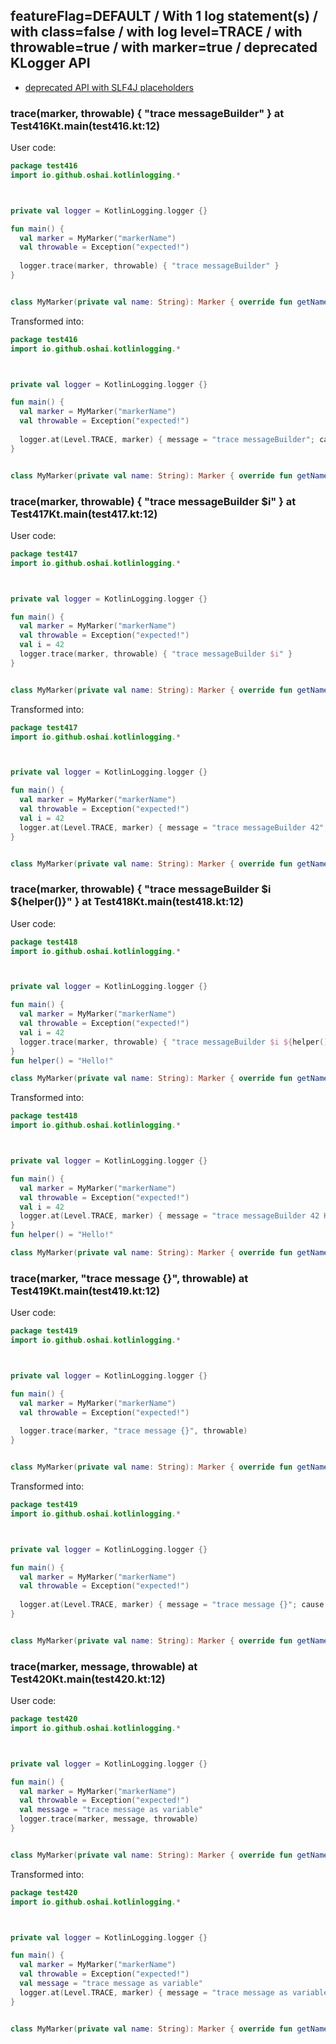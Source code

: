 ## featureFlag=DEFAULT / With 1 log statement(s) / with class=false / with log level=TRACE / with throwable=true / with marker=true / deprecated KLogger API

* [deprecated API with SLF4J placeholders](deprecated-slf4j-placeholders.md)

###  trace(marker, throwable) { "trace messageBuilder" } at Test416Kt.main(test416.kt:12)

User code:
```kotlin
package test416
import io.github.oshai.kotlinlogging.*



private val logger = KotlinLogging.logger {}

fun main() {
  val marker = MyMarker("markerName")
  val throwable = Exception("expected!")
  
  logger.trace(marker, throwable) { "trace messageBuilder" }
}


class MyMarker(private val name: String): Marker { override fun getName() = name }

```
  
Transformed into:
```kotlin
package test416
import io.github.oshai.kotlinlogging.*



private val logger = KotlinLogging.logger {}

fun main() {
  val marker = MyMarker("markerName")
  val throwable = Exception("expected!")
  
  logger.at(Level.TRACE, marker) { message = "trace messageBuilder"; cause = throwable; internalCompilerData = KLoggingEventBuilder.InternalCompilerData(messageTemplate = ""trace messageBuilder"", className = "test416.Test416Kt", methodName = "main", fileName = "test416.kt", lineNumber = 12)
}


class MyMarker(private val name: String): Marker { override fun getName() = name }

```

###  trace(marker, throwable) { "trace messageBuilder $i" } at Test417Kt.main(test417.kt:12)

User code:
```kotlin
package test417
import io.github.oshai.kotlinlogging.*



private val logger = KotlinLogging.logger {}

fun main() {
  val marker = MyMarker("markerName")
  val throwable = Exception("expected!")
  val i = 42
  logger.trace(marker, throwable) { "trace messageBuilder $i" }
}


class MyMarker(private val name: String): Marker { override fun getName() = name }

```
  
Transformed into:
```kotlin
package test417
import io.github.oshai.kotlinlogging.*



private val logger = KotlinLogging.logger {}

fun main() {
  val marker = MyMarker("markerName")
  val throwable = Exception("expected!")
  val i = 42
  logger.at(Level.TRACE, marker) { message = "trace messageBuilder 42"; cause = throwable; internalCompilerData = KLoggingEventBuilder.InternalCompilerData(messageTemplate = ""trace messageBuilder $i"", className = "test417.Test417Kt", methodName = "main", fileName = "test417.kt", lineNumber = 12)
}


class MyMarker(private val name: String): Marker { override fun getName() = name }

```

###  trace(marker, throwable) { "trace messageBuilder $i ${helper()}" } at Test418Kt.main(test418.kt:12)

User code:
```kotlin
package test418
import io.github.oshai.kotlinlogging.*



private val logger = KotlinLogging.logger {}

fun main() {
  val marker = MyMarker("markerName")
  val throwable = Exception("expected!")
  val i = 42
  logger.trace(marker, throwable) { "trace messageBuilder $i ${helper()}" }
}
fun helper() = "Hello!"

class MyMarker(private val name: String): Marker { override fun getName() = name }

```
  
Transformed into:
```kotlin
package test418
import io.github.oshai.kotlinlogging.*



private val logger = KotlinLogging.logger {}

fun main() {
  val marker = MyMarker("markerName")
  val throwable = Exception("expected!")
  val i = 42
  logger.at(Level.TRACE, marker) { message = "trace messageBuilder 42 Hello!"; cause = throwable; internalCompilerData = KLoggingEventBuilder.InternalCompilerData(messageTemplate = ""trace messageBuilder $i ${helper()}"", className = "test418.Test418Kt", methodName = "main", fileName = "test418.kt", lineNumber = 12)
}
fun helper() = "Hello!"

class MyMarker(private val name: String): Marker { override fun getName() = name }

```

###  trace(marker, "trace message {}", throwable) at Test419Kt.main(test419.kt:12)

User code:
```kotlin
package test419
import io.github.oshai.kotlinlogging.*



private val logger = KotlinLogging.logger {}

fun main() {
  val marker = MyMarker("markerName")
  val throwable = Exception("expected!")
  
  logger.trace(marker, "trace message {}", throwable)
}


class MyMarker(private val name: String): Marker { override fun getName() = name }

```
  
Transformed into:
```kotlin
package test419
import io.github.oshai.kotlinlogging.*



private val logger = KotlinLogging.logger {}

fun main() {
  val marker = MyMarker("markerName")
  val throwable = Exception("expected!")
  
  logger.at(Level.TRACE, marker) { message = "trace message {}"; cause = throwable; internalCompilerData = KLoggingEventBuilder.InternalCompilerData(messageTemplate = ""trace message {}"", className = "test419.Test419Kt", methodName = "main", fileName = "test419.kt", lineNumber = 12)
}


class MyMarker(private val name: String): Marker { override fun getName() = name }

```

###  trace(marker, message, throwable) at Test420Kt.main(test420.kt:12)

User code:
```kotlin
package test420
import io.github.oshai.kotlinlogging.*



private val logger = KotlinLogging.logger {}

fun main() {
  val marker = MyMarker("markerName")
  val throwable = Exception("expected!")
  val message = "trace message as variable"
  logger.trace(marker, message, throwable)
}


class MyMarker(private val name: String): Marker { override fun getName() = name }

```
  
Transformed into:
```kotlin
package test420
import io.github.oshai.kotlinlogging.*



private val logger = KotlinLogging.logger {}

fun main() {
  val marker = MyMarker("markerName")
  val throwable = Exception("expected!")
  val message = "trace message as variable"
  logger.at(Level.TRACE, marker) { message = "trace message as variable"; cause = throwable; internalCompilerData = KLoggingEventBuilder.InternalCompilerData(messageTemplate = "message", className = "test420.Test420Kt", methodName = "main", fileName = "test420.kt", lineNumber = 12)
}


class MyMarker(private val name: String): Marker { override fun getName() = name }

```
